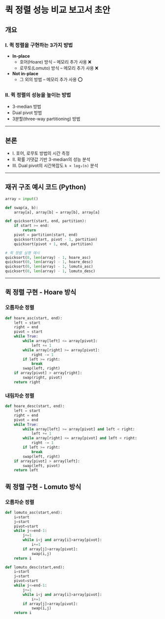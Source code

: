 # 퀵 정렬 성능 비교 보고서 초안

## 개요

### I. 퀵 정렬을 구현하는 3가지 방법

- **In-place**
  - 호어(Hoare) 방식 – 메모리 추가 사용 ❌
  - 로무토(Lomuto) 방식 – 메모리 추가 사용 ❌
- **Not in-place**
  - 그 외의 방법 – 메모리 추가 사용 ⭕

### II. 퀵 정렬의 성능을 높이는 방법

- 3-median 방법
- Dual pivot 방법
- 3분할(three-way partitioning) 방법

---

## 본론

- I. 호어, 로무토 방법의 시간 측정
- II. 확률 기댓값 기반 3-median의 성능 분석
- III. Dual pivot의 시간복잡도 `k × log₃(n)` 분석

---

## 재귀 구조 예시 코드 (Python)

```python
array = input()

def swap(a, b):
    array[a], array[b] = array[b], array[a]

def quicksort(start, end, partition):
    if start >= end:
        return
    pivot = partition(start, end)
    quicksort(start, pivot - 1, partition)
    quicksort(pivot + 1, end, partition)

# 퀵 정렬 실행 예시
quicksort(0, len(array) - 1, hoare_asc)
quicksort(0, len(array) - 1, hoare_desc)
quicksort(0, len(array) - 1, lomuto_asc)
quicksort(0, len(array) - 1, lomuto_desc)
```

---

## 퀵 정렬 구현 - Hoare 방식

### 오름차순 정렬

```python
def hoare_asc(start, end):
    left = start
    right = end
    pivot = start
    while True:
        while array[left] <= array[pivot]:
            left += 1
        while array[right] >= array[pivot]:
            right -= 1
        if left >= right:
            break
        swap(left, right)
    if array[pivot] > array[right]:
        swap(right, pivot)
    return right
```

### 내림차순 정렬

```python
def hoare_desc(start, end):
    left = start
    right = end
    pivot = end
    while True:
        while array[left] >= array[pivot] and left < right:
            left += 1
        while array[right] <= array[pivot] and left < right:
            right -= 1
        if left >= right:
            break
        swap(left, right)
    if array[pivot] > array[left]:
        swap(left, pivot)
    return left
```

## 퀵 정렬 구현 - Lomuto 방식

### 오름차순 정렬

```python
def lomuto_asc(start,end):
    i=start
    j=start
    pivot=start
    while j<=end-1:
        j+=1
        while i<j and array[i]>array[pivot]: 
            i+=1
        if array[j]>array[pivot]:
            swap(i,j)
    return i
```

```python
def lomuto_desc(start,end):
    i=start
    j=start
    pivot=start
    while j<=end-1:
        j+=1
        while i<j and array[i]>array[pivot]:
            i+=1
        if array[j]>array[pivot]:
            swap(i,j)
    return i
```